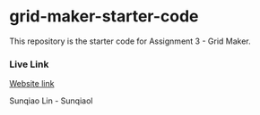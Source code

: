 # grid-maker-starter-code
This repository is the starter code for Assignment 3 - Grid Maker.

### Live Link
[Website link](https://sunqiaol.github.io/assignment-3/)

Sunqiao Lin - Sunqiaol



